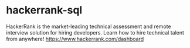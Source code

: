 # hackerrank-sql
HackerRank is the market-leading technical assessment and remote interview solution for hiring developers. Learn how to hire technical talent from anywhere! https://www.hackerrank.com/dashboard
